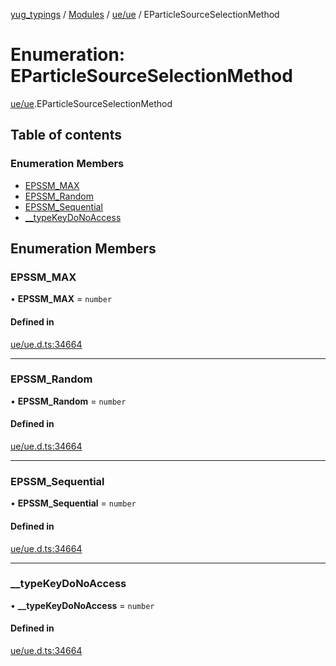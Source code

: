 [yug_typings](../README.md) / [Modules](../modules.md) / [ue/ue](../modules/ue_ue.md) / EParticleSourceSelectionMethod

# Enumeration: EParticleSourceSelectionMethod

[ue/ue](../modules/ue_ue.md).EParticleSourceSelectionMethod

## Table of contents

### Enumeration Members

- [EPSSM\_MAX](ue_ue.EParticleSourceSelectionMethod.md#epssm_max)
- [EPSSM\_Random](ue_ue.EParticleSourceSelectionMethod.md#epssm_random)
- [EPSSM\_Sequential](ue_ue.EParticleSourceSelectionMethod.md#epssm_sequential)
- [\_\_typeKeyDoNoAccess](ue_ue.EParticleSourceSelectionMethod.md#__typekeydonoaccess)

## Enumeration Members

### EPSSM\_MAX

• **EPSSM\_MAX** = `number`

#### Defined in

[ue/ue.d.ts:34664](https://github.com/YugMetaverse/yug_typings/blob/25cad34/ue/ue.d.ts#L34664)

___

### EPSSM\_Random

• **EPSSM\_Random** = `number`

#### Defined in

[ue/ue.d.ts:34664](https://github.com/YugMetaverse/yug_typings/blob/25cad34/ue/ue.d.ts#L34664)

___

### EPSSM\_Sequential

• **EPSSM\_Sequential** = `number`

#### Defined in

[ue/ue.d.ts:34664](https://github.com/YugMetaverse/yug_typings/blob/25cad34/ue/ue.d.ts#L34664)

___

### \_\_typeKeyDoNoAccess

• **\_\_typeKeyDoNoAccess** = `number`

#### Defined in

[ue/ue.d.ts:34664](https://github.com/YugMetaverse/yug_typings/blob/25cad34/ue/ue.d.ts#L34664)
